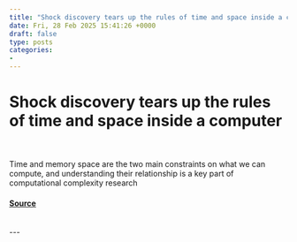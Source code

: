 ```yaml
---
title: "Shock discovery tears up the rules of time and space inside a computer"
date: Fri, 28 Feb 2025 15:41:26 +0000
draft: false
type: posts
categories: 
- 
---
```

# Shock discovery tears up the rules of time and space inside a computer

<br/>

<br/>
Time and memory space are the two main constraints on what we can compute, and understanding their relationship is a key part of computational complexity research

#### [Source](https://www.newscientist.com/article/2469663-shock-discovery-tears-up-the-rules-of-time-and-space-inside-a-computer/?utm_campaign=RSS%7CNSNS&utm_source=NSNS&utm_medium=RSS&utm_content=technology)

<br/>
---
